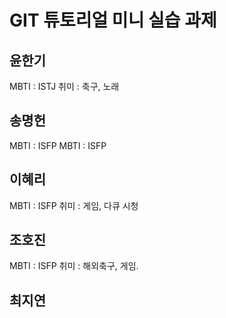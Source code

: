 # GIT 튜토리얼 미니 실습 과제

## 윤한기
MBTI : ISTJ
취미 : 축구, 노래

## 송명헌
MBTI : ISFP
MBTI : ISFP

## 이혜리
MBTI : ISFP
취미 : 게임, 다큐 시청

## 조호진
MBTI : ISFP
취미 : 해외축구, 게임.

## 최지연